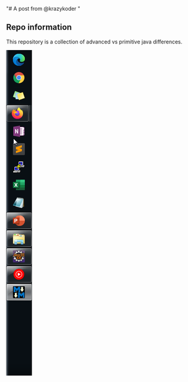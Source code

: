 "# A post from @krazykoder " 

## Repo information 

This repository is a collection of advanced vs primitive java differences. 


![](img\task%20bar.png)


<!--## this is SSH Key test -->
<!--# continued-->
<!--# and more -->